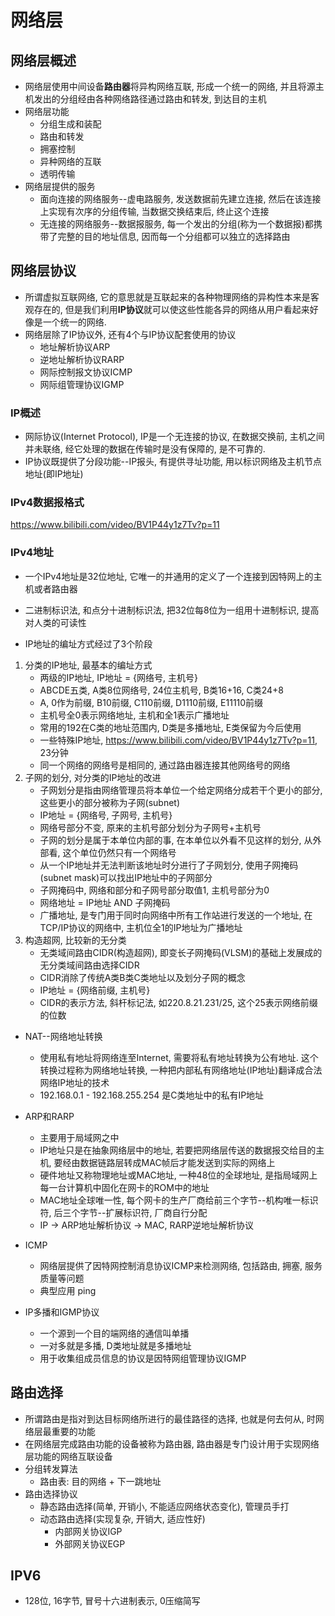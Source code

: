 # 网络层

## 网络层概述
- 网络层使用中间设备**路由器**将异构网络互联, 形成一个统一的网络, 并且将源主机发出的分组经由各种网络路径通过路由和转发, 到达目的主机
- 网络层功能
    - 分组生成和装配
    - 路由和转发
    - 拥塞控制
    - 异种网络的互联
    - 透明传输
- 网络层提供的服务
    - 面向连接的网络服务--虚电路服务, 发送数据前先建立连接, 然后在该连接上实现有次序的分组传输, 当数据交换结束后, 终止这个连接
    - 无连接的网络服务--数据报服务, 每一个发出的分组(称为一个数据报)都携带了完整的目的地址信息, 因而每一个分组都可以独立的选择路由

## 网络层协议
- 所谓虚拟互联网络, 它的意思就是互联起来的各种物理网络的异构性本来是客观存在的, 但是我们利用**IP协议**就可以使这些性能各异的网络从用户看起来好像是一个统一的网络.
- 网络层除了IP协议外, 还有4个与IP协议配套使用的协议
    - 地址解析协议ARP
    - 逆地址解析协议RARP
    - 网际控制报文协议ICMP
    - 网际组管理协议IGMP

### IP概述
- 网际协议(Internet Protocol), IP是一个无连接的协议, 在数据交换前, 主机之间并未联络, 经它处理的数据在传输时是没有保障的, 是不可靠的.
- IP协议既提供了分段功能--IP报头, 有提供寻址功能, 用以标识网络及主机节点地址(即IP地址)
### IPv4数据报格式
https://www.bilibili.com/video/BV1P44y1z7Tv?p=11

### IPv4地址
- 一个IPv4地址是32位地址, 它唯一的并通用的定义了一个连接到因特网上的主机或者路由器
- 二进制标识法, 和点分十进制标识法, 把32位每8位为一组用十进制标识, 提高对人类的可读性

- IP地址的编址方式经过了3个阶段
1. 分类的IP地址, 最基本的编址方式
    - 两级的IP地址, IP地址 = {网络号, 主机号}
    - ABCDE五类, A类8位网络号, 24位主机号, B类16+16, C类24+8
    - A, 0作为前缀, B10前缀, C110前缀, D1110前缀, E11110前缀
    - 主机号全0表示网络地址, 主机和全1表示广播地址
    - 常用的192在C类的地址范围内, D类是多播地址, E类保留为今后使用
    - 一些特殊IP地址, https://www.bilibili.com/video/BV1P44y1z7Tv?p=11, 23分钟
    - 同一个网络的网络号是相同的, 通过路由器连接其他网络号的网络
2. 子网的划分, 对分类的IP地址的改进
    - 子网划分是指由网络管理员将本单位一个给定网络分成若干个更小的部分, 这些更小的部分被称为子网(subnet)
    - IP地址 = {网络号, 子网号, 主机号}
    - 网络号部分不变, 原来的主机号部分划分为子网号+主机号
    - 子网的划分是属于本单位内部的事, 在本单位以外看不见这样的划分, 从外部看, 这个单位仍然只有一个网络号
    - 从一个IP地址并无法判断该地址时分进行了子网划分, 使用子网掩码(subnet mask)可以找出IP地址中的子网部分
    - 子网掩码中, 网络和部分和子网号部分取值1, 主机号部分为0
    - 网络地址 = IP地址 AND 子网掩码
    - 广播地址, 是专门用于同时向网络中所有工作站进行发送的一个地址, 在TCP/IP协议的网络中, 主机位全1的IP地址为广播地址
3. 构造超网, 比较新的无分类
    - 无类域间路由CIDR(构造超网), 即变长子网掩码(VLSM)的基础上发展成的无分类域间路由选择CIDR
    - CIDR消除了传统A类B类C类地址以及划分子网的概念
    - IP地址 = {网络前缀, 主机号}
    - CIDR的表示方法, 斜杆标记法, 如220.8.21.231/25, 这个25表示网络前缀的位数
- NAT--网络地址转换
    - 使用私有地址将网络连至Internet, 需要将私有地址转换为公有地址. 这个转换过程称为网络地址转换, 一种把内部私有网络地址(IP地址)翻译成合法网络IP地址的技术
    - 192.168.0.1 - 192.168.255.254 是C类地址中的私有IP地址

- ARP和RARP
    - 主要用于局域网之中
    - IP地址只是在抽象网络层中的地址, 若要把网络层传送的数据报交给目的主机, 要经由数据链路层转成MAC帧后才能发送到实际的网络上
    - 硬件地址又称物理地址或MAC地址, 一种48位的全球地址, 是指局域网上每一台计算机中固化在网卡的ROM中的地址
    - MAC地址全球唯一性, 每个网卡的生产厂商给前三个字节--机构唯一标识符, 后三个字节--扩展标识符, 厂商自行分配
    - IP -> ARP地址解析协议 -> MAC, RARP逆地址解析协议

- ICMP
    - 网络层提供了因特网控制消息协议ICMP来检测网络, 包括路由, 拥塞, 服务质量等问题
    - 典型应用 ping

- IP多播和IGMP协议
    - 一个源到一个目的端网络的通信叫单播
    - 一对多就是多播, D类地址就是多播地址
    - 用于收集组成员信息的协议是因特网组管理协议IGMP

## 路由选择
- 所谓路由是指对到达目标网络所进行的最佳路径的选择, 也就是何去何从, 时网络层最重要的功能
- 在网络层完成路由功能的设备被称为路由器, 路由器是专门设计用于实现网络层功能的网络互联设备
- 分组转发算法
    - 路由表: 目的网络 + 下一跳地址
- 路由选择协议
    - 静态路由选择(简单, 开销小, 不能适应网络状态变化), 管理员手打
    - 动态路由选择(实现复杂, 开销大, 适应性好)
        - 内部网关协议IGP
        - 外部网关协议EGP

## IPV6
- 128位, 16字节, 冒号十六进制表示, 0压缩简写